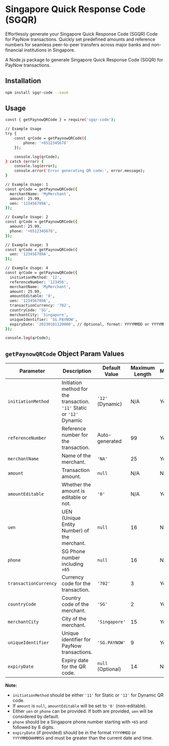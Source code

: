 # Singapore Quick Response Code (SGQR)

Effortlessly generate your Singapore Quick Response Code (SGQR) Code for PayNow transactions. Quickly set predefined amounts and reference numbers for seamless peer-to-peer transfers across major banks and non-financial institutions in Singapore.

A Node.js package to generate Singapore Quick Response Code (SGQR) for PayNow transactions.

## Installation

```bash
npm install sgqr-code --save
```

## Usage

```bash
const { getPaynowQRCode } = require('sgqr-code');

// Example Usage
try {
    const qrCode = getPaynowQRCode({
        phone: '+6512345678'
    });

    console.log(qrCode);
} catch (error) {
    console.log(error);
    console.error('Error generating QR code:', error.message);
}

// Example Usage: 1
const qrCode = getPaynowQRCode({
  merchantName: 'MyMerchant',
  amount: 25.99,
  uen: '123456789A',
});

// Example Usage: 2
const qrCode = getPaynowQRCode({
  amount: 25.99,
  phone: '+6512345678',
});

// Example Usage: 3
const qrCode = getPaynowQRCode({
  uen: '123456789A',
});

// Example Usage: 4
const qrCode = getPaynowQRCode({
  initiationMethod: '12',
  referenceNumber: '123456',
  merchantName: 'MyMerchant',
  amount: 25.99,
  amountEditable: '0',
  uen: '123456789A',
  transactionCurrency: '702',
  countryCode: 'SG',
  merchantCity: 'Singapore',
  uniqueIdentifier: 'SG.PAYNOW',
  expiryDate: '20230101120000', // Optional, format: YYYYMMDD or YYYYMMDDHHMMSS
});

console.log(qrCode);

```

## `getPaynowQRCode` Object Param Values


| Parameter          | Description                                     | Default Value     | Maximum Length | Mandatory |
| ------------------- | ----------------------------------------------- | ------------------| ---------------| ----------|
| `initiationMethod`  | Initiation method for the transaction. `'11'` Static or `'12'` Dynamic          | `'12'` (Dynamic)  | N/A            | Yes       |
| `referenceNumber`   | Reference number for the transaction.           | Auto-generated    | 99             | Yes       |
| `merchantName`      | Name of the merchant.                            | `'NA'`            | 25             | Yes       |
| `amount`            | Transaction amount.                             | `null`            | N/A            | No        |
| `amountEditable`    | Whether the amount is editable or not.          | `'0'`             | N/A            | Yes       |
| `uen`               | UEN (Unique Entity Number) of the merchant.     | `null`            | 16             | No        |
| `phone`             | SG Phone number including `+65`                 | `null`            | 16             | No        |
| `transactionCurrency`| Currency code for the transaction.               | `'702'`           | 3              | Yes       |
| `countryCode`       | Country code of the merchant.                   | `'SG'`            | 2              | Yes       |
| `merchantCity`      | City of the merchant.                           | `'Singapore'`     | 15             | Yes       |
| `uniqueIdentifier`  | Unique identifier for PayNow transactions.     | `'SG.PAYNOW'`     | 9              | Yes       |
| `expiryDate`        | Expiry date for the QR code.                    | `null` (Optional) | 14             | No        |

**Note:**
- `initiationMethod` should be either `'11'` for Static or `'12'` for Dynamic QR code.
- If `amount` is `null`, `amountEditable` will be set to `'0'` (non-editable).
- Either `uen` or `phone` can be provided. If both are provided, `uen` will be considered by default.
- `phone` should be a Singapore phone number starting with `+65` and followed by 8 digits.
- `expiryDate` (if provided) should be in the format `YYYYMMDD` or `YYYYMMDDHHMMSS` and must be greater than the current date and time.

